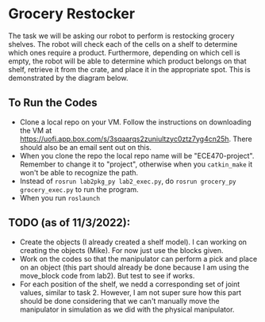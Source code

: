 # Grocery Restocker
The task we will be asking our robot to perform is restocking grocery shelves. The robot will check each of the cells on a shelf to determine which ones require a product. Furthermore, depending on which cell is empty, the robot will be able to determine which product belongs on that shelf, retrieve it from the crate, and place it in the appropriate spot. This is demonstrated by the diagram below.

## To Run the Codes
- Clone a local repo on your VM. Follow the instructions on downloading the VM at https://uofi.app.box.com/s/3sqaarqs2zuniultzyc0ztz7yg4cn25h. There should also be an email sent out on this.
- When you clone the repo the local repo name will be "ECE470-project". Remember to change it to "project", otherwise when you ```catkin_make``` it won't be able to recognize the path.
- Instead of ```rosrun lab2pkg_py lab2_exec.py```, do ```rosrun grocery_py grocery_exec.py``` to run the program. 
- When you run ```roslaunch``` 

## TODO (as of 11/3/2022):
- Create the objects (I already created a shelf model). I can working on creating the objects (Mike). For now just use the blocks given. 
- Work on the codes so that the manipulator can perform a pick and place on an object (this part should already be done because I am using the move_block code from lab2). But test to see if works.
- For each position of the shelf, we nedd a corresponding set of joint values, similar to task 2. However, I am not super sure how this part should be done considering that we can't manually move the manipulator in simulation as we did with the physical manipulator.

